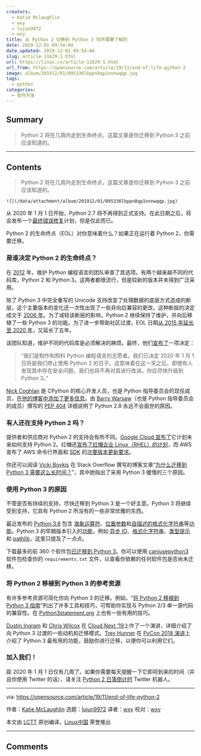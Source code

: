 ```yaml
---
creators:
  - Katie Mclaughlin
  - wxy
  - lujun9972
  - wxy
title: 从 Python 2 切换到 Python 3 你所需要了解的
date: 2019-12-01 09:54:04
date_updated: 2019-12-01 09:54:04
slug: article-11629-1.html
url: https://linux.cn/article-11629-1.html
url_from: https://opensource.com/article/19/11/end-of-life-python-2
image: album/201912/01/095336lbppn8qp1nnnwqqp.jpg
tags:
  - python
categories:
  - 软件开发
---
```


## Summary

> Python 2 将在几周内走到生命终点，这篇文章是你迁移到 Python 3 之前应该知道的。

***

<!-- more -->

## Contents

> 
> Python 2 将在几周内走到生命终点，这篇文章是你迁移到 Python 3 之前应该知道的。
> 
> 
> 

`![](/data/attachment/album/201912/01/095336lbppn8qp1nnnwqqp.jpg)`

从 2020 年 1 月 1 日开始，Python 2.7 将不再得到正式支持。在此日期之后，将会发布一个[最终错误修复](https://www.python.org/dev/peps/pep-0373/#maintenance-releases)计划，但是仅此而已。

Python 2 的生命终点（EOL）对你意味着什么？如果正在运行着 Python 2，你需要迁移。

### 是谁决定 Python 2 的生命终点？

在 [2012](https://github.com/python/peps/commit/a733bc927acbca16bfa3de486fb2c7d3f767a748) 年，维护 Python 编程语言的团队审查了其选项。有两个越来越不同的代码库，Python 2 和 Python 3。这两者都很流行，但是较新的版本并未得到广泛采用。

除了 Python 3 中完全重写的 Unicode 支持改变了处理数据的底层方式造成的断层，这个主要版本的变化还一次性出现了一些非向后兼容的更改。这种断层的决定成文于 [2006 年](https://www.python.org/dev/peps/pep-3000/#compatibility-and-transition)。为了减轻该断层的影响，Python 2 继续保持了维护，并向后移植了一些 Python 3 的功能。为了进一步帮助社区过渡，EOL 日期[从 2015 年延长至 2020 年](https://github.com/python/peps/commit/f82462002b86feff36215b4230be28967039b0cc)，又延长了五年。

该团队知道，维护不同的代码库是必须解决的麻烦。最终，他们[宣布了](https://www.python.org/doc/sunset-python-2/)一项决定：

> 
> “我们是制作和照料 Python 编程语言的志愿者。我们已决定 2020 年 1 月 1 日将是我们停止使用 Python 2 的日子。这意味着在这一天之后，即使有人发现其中存在安全问题，我们也将不再对其进行改进。你应尽快升级到 Python 3。”
> 
> 
> 

[Nick Coghlan](https://twitter.com/ncoghlan_dev) 是 CPython 的核心开发人员，也是 Python 指导委员会的现任成员，[在他的博客中添加了更多信息](http://python-notes.curiousefficiency.org/en/latest/python3/questions_and_answers.html)。由 [Barry Warsaw](https://twitter.com/pumpichank)（也是 Python 指导委员会的成员）撰写的 [PEP 404](https://www.python.org/dev/peps/pep-0404/) 详细说明了 Python 2.8 永远不会面世的原因。

### 有人还在支持 Python 2 吗？

提供者和供应商对 Python 2 的支持会有所不同。[Google Cloud 宣布了](https://cloud.google.com/python/docs/python2-sunset/?utm_source=osdc&utm_medium=blog&utm_campaign=pysunset)它计划未来如何支持 Python 2。红帽还[宣布了红帽企业 Linux（RHEL）的计划](https://access.redhat.com/solutions/4455511)，而 AWS 宣布了 AWS 命令行界面和 [SDK](https://aws.amazon.com/sdk-for-python/) 的[次要版本更新要求](https://aws.amazon.com/blogs/developer/deprecation-of-python-2-6-and-python-3-3-in-botocore-boto3-and-the-aws-cli/)。

你还可以阅读 [Vicki Boykis](https://twitter.com/vboykis) 在 Stack Overflow 撰写的博客文章“[为什么迁移到 Python 3 需要这么长时间？](https://stackoverflow.blog/2019/11/14/why-is-the-migration-to-python-3-taking-so-long/)”，其中她指出了采用 Python 3 缓慢的三个原因。

### 使用 Python 3 的原因

不管是否有持续的支持，尽快迁移到 Python 3 是一个好主意。Python 3 将继续受到支持，它具有 Python 2 所没有的一些非常优雅的东西。

最近发布的 [Python 3.8](https://www.python.org/downloads/) 包含 [海象运算符](https://docs.python.org/3.8/whatsnew/3.8.html#assignment-expressions)、[位置参数](https://docs.python.org/3.8/whatsnew/3.8.html#positional-only-parameters)和[自描述的格式化字符串](https://docs.python.org/3.8/whatsnew/3.8.html#f-strings-support-for-self-documenting-expressions-and-debugging)等[功能](https://docs.python.org/3.8/whatsnew/3.8.html)。Python 3 的早期版本引入的[功能](https://docs.python.org/3.8/whatsnew/index.html)，例如 [异步 IO](https://docs.python.org/3.8/library/asyncio.html#module-asyncio)、[格式化字符串](https://docs.python.org/3.7/whatsnew/3.6.html#pep-498-formatted-string-literals)、[类型提示](https://docs.python.org/3.7/whatsnew/3.5.html#pep-484-type-hints) 和 [pathlib](https://docs.python.org/3.8/library/pathlib.html#module-pathlib)，这里只提及了一点点。

下载最多的前 360 个软件包[已迁移到 Python 3](http://py3readiness.org/)。你可以使用 [caniusepython3](https://pypi.org/project/caniusepython3/) 软件包检查你的 `requirements.txt` 文件，以查看你依赖的任何软件包是否尚未迁移。

### 将 Python 2 移植到 Python 3 的参考资源

有许多参考资源可简化你向 Python 3 的迁移。例如，“[将 Python 2 移植到 Python 3 指南](https://docs.python.org/3/howto/pyporting.html)”列出了许多工具和技巧，可帮助你实现与 Python 2/3 单一源代码的兼容性。在 [Python3statement.org](https://python3statement.org/practicalities/) 上也有一些有用的技巧。

[Dustin Ingram](https://twitter.com/di_codes) 和 [Chris Wilcox](https://twitter.com/chriswilcox47) 在 [Cloud Next ‘19](https://www.youtube.com/watch?v=Bye7Rms0Vgw&utm_source=osdc&utm_medium=blog&utm_campaign=pysunset)上作了一个演讲，详细介绍了向 Python 3 过渡的一些动机和迁移模式。[Trey Hunner](https://twitter.com/treyhunner) 在 [PyCon 2018 演讲](https://www.youtube.com/watch?v=klaGx9Q_SOA)上介绍了 Python 3 最有用的功能，鼓励你进行迁移，以便你可以利用它们。

### 加入我们！

距 2020 年 1 月 1 日仅有几周了。如果你需要每天提醒一下它即将到来的时间（并且你使用 Twitter 的话），请关注 [Python 2 日落倒计时](https://twitter.com/python2sunset) Twitter 机器人。

---

via: <https://opensource.com/article/19/11/end-of-life-python-2>

作者：[Katie McLaughlin](https://opensource.com/users/glasnt) 选题：[lujun9972](https://github.com/lujun9972) 译者：[wxy](https://github.com/wxy) 校对：[wxy](https://github.com/wxy)

本文由 [LCTT](https://github.com/LCTT/TranslateProject) 原创编译，[Linux中国](https://linux.cn/) 荣誉推出

***

## Comments

